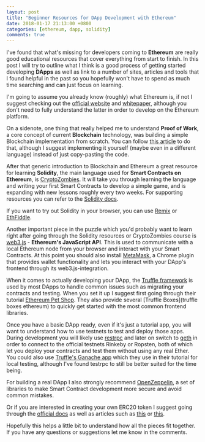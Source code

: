 ```yaml
---
layout: post
title: "Beginner Resources for DApp Development with Ethereum"
date: 2018-01-17 21:13:00 +0800
categories: [ethereum, dapp, solidity]
comments: true
---
```


I've found that what's missing for developers coming to **Ethereum** are really good educational resources that cover everything from start to finish. In this post I will try to outline what I think is a good process of getting started developing **DApps** as well as link to a number of sites, articles and tools that I found helpful in the past so you hopefully won't have to spend as much time searching and can just focus on learning.

<!--more-->

I'm going to assume you already know (roughly) what Ethereum is, if not I suggest checking out the [official website](https://www.ethereum.org) and [whitepaper](https://github.com/ethereum/wiki/wiki/White-Paper), although you don't need to fully understand the latter in order to develop on the Ethereum platform.

On a sidenote, one thing that really helped me to understand **Proof of Work**, a core concept of current **Blockchain** technology, was building a simple Blockchain implementation from scratch. You can follow [this article](https://hackernoon.com/learn-blockchains-by-building-one-117428612f46) to do that, although I suggest implementing it yourself (maybe even in a different language) instead of just copy-pasting the code. 

After that generic introduction to Blockchain and Ethereum a great resource for learning **Solidity**, the main language used for **Smart Contracts on Ethereum**, is [CryptoZombies](https://cryptozombies.io). It will take you through learning the language and writing your first Smart Contracts to develop a simple game, and is expanding with new lessons roughly every two weeks. For supporting resources you can refer to the [Solidity docs](https://solidity.readthedocs.io).

If you want to try out Solidity in your browser, you can use [Remix](https://remix.ethereum.org) or [EthFiddle](https://ethfiddle.com).

Another important piece in the puzzle which you'd probably want to learn right after going through the Solidity resources or CryptoZombies course is [web3.js](https://github.com/ethereum/web3.js/) - **Ethereum's JavaScript API**. This is used to communicate with a local Ethereum node from your browser and interact with your Smart Contracts. At this point you should also install [MetaMask](https://metamask.io), a Chrome plugin that provides wallet functionality and lets you interact with your DApp's frontend through its web3.js-integration.

When it comes to actually developing your DApp, the [Truffle framework](http://truffleframework.com) is used by most DApps to handle common issues such as migrating your contracts and testing. When you set it up I suggest first going through their tutorial [Ethereum Pet Shop](http://truffleframework.com/tutorials/pet-shop). They also provide several [Truffle Boxes](truffle boxes ethereum) to quickly get started with the most common frontend libraries.

Once you have a basic DApp ready, even if it's just a tutorial app, you will want to understand how to use testnets to test and deploy those apps. During development you will likely use [restrpc](https://github.com/ethereumjs/testrpc) and later on switch to [geth](https://github.com/ethereum/go-ethereum/wiki/geth) in order to connect to the official testnets Rinkeby or Ropsten, both of which let you deploy your contracts and test them without using any real Ether. You could also use [Truffle's Ganache app](https://github.com/trufflesuite/ganache) which they use in their tutorial for local testing, although I've found testrpc to still be better suited for the time being.

For building a real DApp I also strongly recommend [OpenZeppelin](https://openzeppelin.org), a set of libraries to make Smart Contract development more secure and avoid common mistakes.

Or if you are interested in creating your own ERC20 token I suggest going through the [official docs](https://www.ethereum.org/token) as well as articles such as [this](https://steemit.com/ethereum/@maxnachamkin/how-to-create-your-own-ethereum-token-in-an-hour-erc20-verified) or [this](https://medium.com/@Alt_Street/create-your-own-ethereum-token-bfa6302084da).

Hopefully this helps a little bit to understand how all the pieces fit together. If you have any questions or suggestions let me know in the comments.

